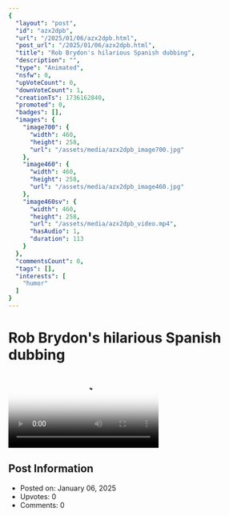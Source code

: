 ```yaml
---
{
  "layout": "post",
  "id": "azx2dpb",
  "url": "/2025/01/06/azx2dpb.html",
  "post_url": "/2025/01/06/azx2dpb.html",
  "title": "Rob Brydon's hilarious Spanish dubbing",
  "description": "",
  "type": "Animated",
  "nsfw": 0,
  "upVoteCount": 0,
  "downVoteCount": 1,
  "creationTs": 1736162840,
  "promoted": 0,
  "badges": [],
  "images": {
    "image700": {
      "width": 460,
      "height": 258,
      "url": "/assets/media/azx2dpb_image700.jpg"
    },
    "image460": {
      "width": 460,
      "height": 258,
      "url": "/assets/media/azx2dpb_image460.jpg"
    },
    "image460sv": {
      "width": 460,
      "height": 258,
      "url": "/assets/media/azx2dpb_video.mp4",
      "hasAudio": 1,
      "duration": 113
    }
  },
  "commentsCount": 0,
  "tags": [],
  "interests": [
    "humor"
  ]
}
---
```


# Rob Brydon's hilarious Spanish dubbing

<video controls playsinline loop poster="/assets/media/azx2dpb_image460.jpg">
  <source src="/assets/media/azx2dpb_video.mp4" type="video/mp4">
  Your browser does not support the video tag.
</video>

## Post Information

- Posted on: January 06, 2025
- Upvotes: 0
- Comments: 0
